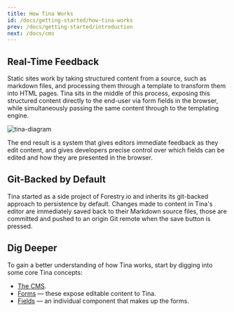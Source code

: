 ```yaml
---
title: How Tina Works
id: /docs/getting-started/how-tina-works
prev: /docs/getting-started/introduction
next: /docs/cms
---
```


## Real-Time Feedback

Static sites work by taking structured content from a source, such as markdown files, and processing them through a template to transform them into HTML pages. Tina sits in the middle of this process, exposing this structured content directly to the end-user via form fields in the browser, while simultaneously passing the same content through to the templating engine.

![tina-diagram](/img/how_tina_works_asset.png)

The end result is a system that gives editors immediate feedback as they edit content, and gives developers precise control over which fields can be edited and how they are presented in the browser.

## Git-Backed by Default

Tina started as a side project of Forestry.io and inherits its git-backed approach to persistence by default. Changes made to content in Tina's editor are immediately saved back to their Markdown source files, those are committed and pushed to an origin Git remote when the save button is pressed.

## Dig Deeper

To gain a better understanding of how Tina works, start by digging into some core Tina concepts:

- [The CMS](https://tinacms.org/docs/cms).
- [Forms](https://tinacms.org/docs/forms) — these expose editable content to Tina.
- [Fields](https://tinacms.org/docs/fields) — an individual component that makes up the forms.
